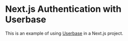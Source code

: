 # Next.js Authentication with Userbase

This is an example of using [Userbase](https://userbase.com) in a Next.js project.
